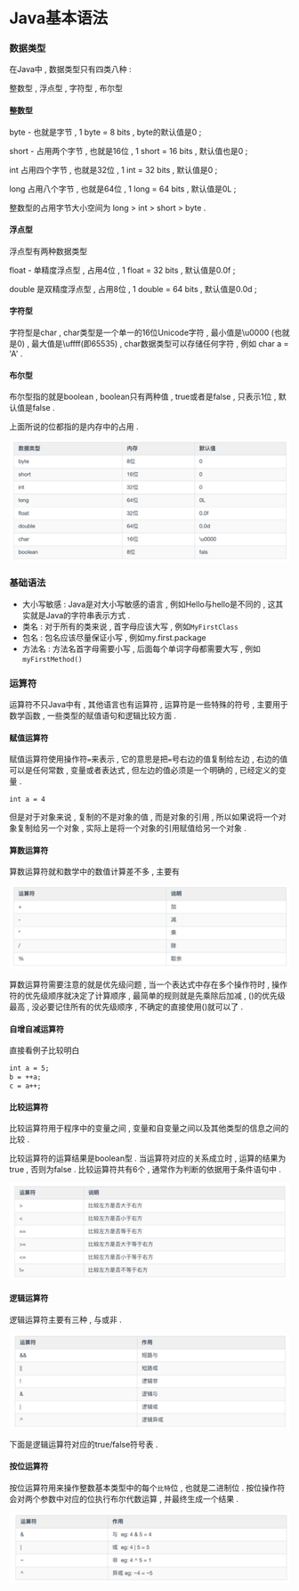 # Java基本语法

### 数据类型

在Java中 , 数据类型只有四类八种 :

整数型 , 浮点型 , 字符型 , 布尔型

#### 整数型

byte - 也就是字节 , 1 byte = 8 bits , byte的默认值是0 ;

short - 占用两个字节 , 也就是16位 , 1 short = 16 bits , 默认值也是0 ;

int 占用四个字节 , 也就是32位 , 1 int = 32 bits , 默认值是0 ;

long 占用八个字节 , 也就是64位 , 1 long = 64 bits , 默认值是0L ;

整数型的占用字节大小空间为 long &gt; int &gt; short &gt; byte .

#### 浮点型

浮点型有两种数据类型

float - 单精度浮点型 , 占用4位 , 1 float = 32 bits , 默认值是0.0f ;

double 是双精度浮点型 , 占用8位 , 1 double = 64 bits , 默认值是0.0d ;

#### 字符型

字符型是char , char类型是一个单一的16位Unicode字符 , 最小值是\u0000 \(也就是0\) , 最大值是\uffff\(即65535\) , char数据类型可以存储任何字符 , 例如 char a = 'A' .

#### 布尔型

布尔型指的就是boolean , boolean只有两种值 , true或者是false , 只表示1位 , 默认值是false .

上面所说的位都指的是内存中的占用 .

![](/assets/shujuleixing.png)

### 基础语法

* 大小写敏感 : Java是对大小写敏感的语言 , 例如Hello与hello是不同的 , 这其实就是Java的字符串表示方式 . 
* 类名 : 对于所有的类来说 , 首字母应该大写 , 例如`MyFirstClass`
* 包名 : 包名应该尽量保证小写 , 例如my.first.package
* 方法名 : 方法名首字母需要小写 , 后面每个单词字母都需要大写 , 例如`myFirstMethod()`

### 运算符

运算符不只Java中有 , 其他语言也有运算符 , 运算符是一些特殊的符号 , 主要用于数学函数 , 一些类型的赋值语句和逻辑比较方面 .

#### 赋值运算符

赋值运算符使用操作符`=`来表示 , 它的意思是把`=`号右边的值复制给左边 , 右边的值可以是任何常数 , 变量或者表达式 , 但左边的值必须是一个明确的 , 已经定义的变量 .

```
int a = 4
```

但是对于对象来说 , 复制的不是对象的值 , 而是对象的引用 , 所以如果说将一个对象复制给另一个对象 , 实际上是将一个对象的引用赋值给另一个对象 .

#### 算数运算符

算数运算符就和数学中的数值计算差不多 , 主要有

![](/assets/suanshuyunsuanfu.png)

算数运算符需要注意的就是优先级问题 , 当一个表达式中存在多个操作符时 , 操作符的优先级顺序就决定了计算顺序 , 最简单的规则就是先乘除后加减 , \(\)的优先级最高 , 没必要记住所有的优先级顺序 , 不确定的直接使用\(\)就可以了 .

#### 自增自减运算符

直接看例子比较明白

```
int a = 5;
b = ++a;
c = a++;
```

#### 比较运算符

比较运算符用于程序中的变量之间 , 变量和自变量之间以及其他类型的信息之间的比较 .

比较运算符的运算结果是boolean型 . 当运算符对应的关系成立时 , 运算的结果为true , 否则为false . 比较运算符共有6个 , 通常作为判断的依据用于条件语句中 .

![](/assets/bijiaoyunsuanfu.png)

#### 逻辑运算符

逻辑运算符主要有三种 , 与或非 .

![](/assets/luojiyunsuanfu.png)

下面是逻辑运算符对应的true/false符号表 . 

#### 按位运算符

按位运算符用来操作整数基本类型中的每个`比特`位 , 也就是二进制位 . 按位操作符会对两个参数中对应的位执行布尔代数运算 , 并最终生成一个结果 . 

![](/assets/anweiyunsuanfu.png)

